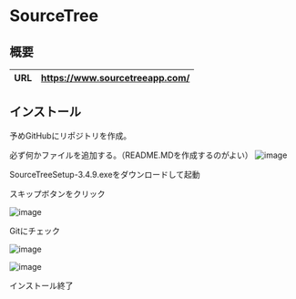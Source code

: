 # SourceTree

## 概要


| URL | https://www.sourcetreeapp.com/ |
|----------|----------|

## インストール

予めGitHubにリポジトリを作成。

必ず何かファイルを追加する。（README.MDを作成するのがよい）
![image](https://user-images.githubusercontent.com/83696952/175804343-7a69bf15-9d66-40dd-8b76-1d6789f2823e.png)

SourceTreeSetup-3.4.9.exeをダウンロードして起動

スキップボタンをクリック

![image](https://user-images.githubusercontent.com/83696952/175804875-1138de8e-271c-49d6-bb44-fcf03149d51f.png)

Gitにチェック

![image](https://user-images.githubusercontent.com/83696952/175805603-9e4d9501-763f-453f-aa73-625fe35562c9.png)

![image](https://user-images.githubusercontent.com/83696952/175805730-e97242d5-6abe-4fac-ba85-e74e99a58f7f.png)

インストール終了
